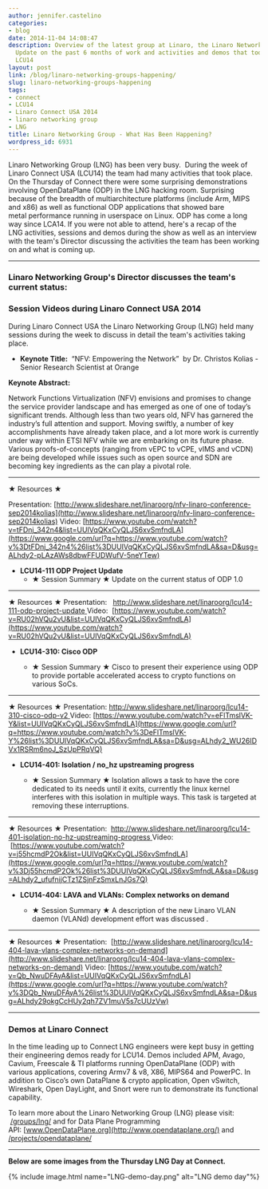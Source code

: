 ```yaml
---
author: jennifer.castelino
categories:
- blog
date: 2014-11-04 14:08:47
description: Overview of the latest group at Linaro, the Linaro Networking Group (LNG).
  Update on the past 6 months of work and activities and demos that took place at
  LCU14
layout: post
link: /blog/linaro-networking-groups-happening/
slug: linaro-networking-groups-happening
tags:
- connect
- LCU14
- Linaro Connect USA 2014
- linaro networking group
- LNG
title: Linaro Networking Group - What Has Been Happening?
wordpress_id: 6931
---
```


Linaro Networking Group (LNG) has been very busy.  During the week of Linaro Connect USA (LCU14) the team had many activities that took place.   On the Thursday of Connect there were some surprising demonstrations involving OpenDataPlane (ODP) in the LNG hacking room. Surprising because of the breadth of multiarchitecture platforms (include Arm, MIPS and x86) as well as functional ODP applications that showed bare metal performance running in userspace on Linux. ODP has come a long way since LCA14. If you were not able to attend, here's a recap of the LNG activities, sessions and demos during the show as well as an interview with the team's Director discussing the activities the team has been working on and what is coming up.

* * *

### **Linaro Networking Group's Director discusses the team's current status:**

### **Session Videos during Linaro Connect USA 2014**

During Linaro Connect USA the Linaro Networking Group (LNG) held many sessions during the week to discuss in detail the team's activities taking place.

  * **Keynote Title:**  “NFV: Empowering the Network”  by Dr. Christos Kolias - Senior Research Scientist at Orange
  
**Keynote Abstract:** 

Network Functions Virtualization (NFV) envisions and promises to change the service provider landscape and has emerged as one of one of today’s significant trends. Although less than two years old, NFV has garnered the industry’s full attention and support. Moving swiftly, a number of key accomplishments have already taken place, and a lot more work is currently under way within ETSI NFV while we are embarking on its future phase. Various proofs-of-concepts (ranging from vEPC to vCPE, vIMS and vCDN) are being developed while issues such as open source and SDN are becoming key ingredients as the can play a pivotal role.

* * *

★ Resources ★

Presentation: [http://www.slideshare.net/linaroorg/nfv-linaro-conference-sep2014kolias](http://www.slideshare.net/linaroorg/nfv-linaro-conference-sep2014kolias)
Video: [https://www.youtube.com/watch?v=tFDnj_342n4&list=UUIVqQKxCyQLJS6xvSmfndLA](https://www.google.com/url?q=https://www.youtube.com/watch?v%3DtFDnj_342n4%26list%3DUUIVqQKxCyQLJS6xvSmfndLA&sa=D&usg=ALhdy2-pLAzAWs8dbwFFUDWufV-5neYTew)

  * **LCU14-111 ODP Project Update**
    * ★ Session Summary ★
	Update on the current status of ODP 1.0

* * *

★ Resources ★
Presentation:   [http://www.slideshare.net/linaroorg/lcu14-111-odp-project-update
](http://www.slideshare.net/linaroorg/lcu14-111-odp-project-update)Video:  [https://www.youtube.com/watch?v=RU02hVQu2vU&list=UUIVqQKxCyQLJS6xvSmfndLA](https://www.youtube.com/watch?v=RU02hVQu2vU&list=UUIVqQKxCyQLJS6xvSmfndLA)

  * **LCU14-310: Cisco ODP**

    * ★ Session Summary ★
	Cisco to present their experience using ODP to provide portable accelerated access to crypto functions on various SoCs.

* * *

★ Resources ★
Presentation: [http://www.slideshare.net/linaroorg/lcu14-310-cisco-odp-v2
](http://www.slideshare.net/linaroorg/lcu14-310-cisco-odp-v2)Video: [https://www.youtube.com/watch?v=eFlTmslVK-Y&list=UUIVqQKxCyQLJS6xvSmfndLA](https://www.google.com/url?q=https://www.youtube.com/watch?v%3DeFlTmslVK-Y%26list%3DUUIVqQKxCyQLJS6xvSmfndLA&sa=D&usg=ALhdy2_WU26IDVx1RSRm6noJ_SzUpPRqVQ)

  * **LCU14-401: Isolation / no_hz upstreaming progress**

    * ★ Session Summary ★ Isolation allows a task to have the core dedicated to its needs until it exits, currently the linux kernel interferes with this isolation in multiple ways. This task is targeted at removing these interruptions.

* * *

★ Resources ★
Presentation:  [http://www.slideshare.net/linaroorg/lcu14-401-isolation-no-hz-upstreaming-progress
](http://www.slideshare.net/linaroorg/lcu14-401-isolation-no-hz-upstreaming-progress)Video:  [https://www.youtube.com/watch?v=j55hcmdP2Ok&list=UUIVqQKxCyQLJS6xvSmfndLA](https://www.google.com/url?q=https://www.youtube.com/watch?v%3Dj55hcmdP2Ok%26list%3DUUIVqQKxCyQLJS6xvSmfndLA&sa=D&usg=ALhdy2_ufufnijCTz1ZSjnFzSmxLnJGs7Q)

  * **LCU14-404: LAVA and VLANs: Complex networks on demand**

    * ★ Session Summary ★
	A description of the new Linaro VLAN daemon (VLANd) development effort was discussed .

* * *
  
★ Resources ★
Presentation:  [http://www.slideshare.net/linaroorg/lcu14-404-lava-vlans-complex-networks-on-demand](http://www.slideshare.net/linaroorg/lcu14-404-lava-vlans-complex-networks-on-demand)
Video: [https://www.youtube.com/watch?v=Qb_NwuDFAyA&list=UUIVqQKxCyQLJS6xvSmfndLA](https://www.google.com/url?q=https://www.youtube.com/watch?v%3DQb_NwuDFAyA%26list%3DUUIVqQKxCyQLJS6xvSmfndLA&sa=D&usg=ALhdy29okgCcHUy2qh7ZV1muV5s7cUUzVw)

* * *

### **Demos at Linaro Connect**

In the time leading up to Connect LNG engineers were kept busy in getting their engineering demos ready for LCU14. Demos included APM, Avago, Cavium, Freescale & TI platforms running OpenDataPlane (ODP) with various applications, covering Armv7 & v8, X86, MIPS64 and PowerPC. In addition to Cisco’s own DataPlane & crypto application, Open vSwitch, Wireshark, Open DayLight, and Snort were run to demonstrate its functional capability.

To learn more about the Linaro Networking Group (LNG) please visit:  [/groups/lng/](/engineering/groups/) and for Data Plane Programming API: [www.OpenDataPlane.org](http://www.opendataplane.org/) and [/projects/opendataplane/](/projects/opendataplane/)

* * *

**Below are some images from the Thursday LNG Day at Connect.**

{% include image.html name="LNG-demo-day.png" alt="LNG demo day"%}